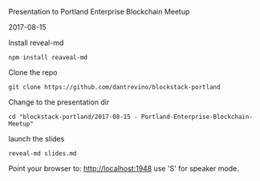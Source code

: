 Presentation to Portland Enterprise Blockchain Meetup

2017-08-15

Install reveal-md

```
npm install reaveal-md
```

Clone the repo 
```
git clone https://github.com/dantrevino/blockstack-portland
```

Change to the presentation dir 
```
cd "blockstack-portland/2017-08-15 - Portland-Enterprise-Blockchain-Meetup"
```

launch the slides 
```
reveal-md slides.md
```

Point your browser to: [http://localhost:1948](http://localhost:1948)
use 'S' for speaker mode.
